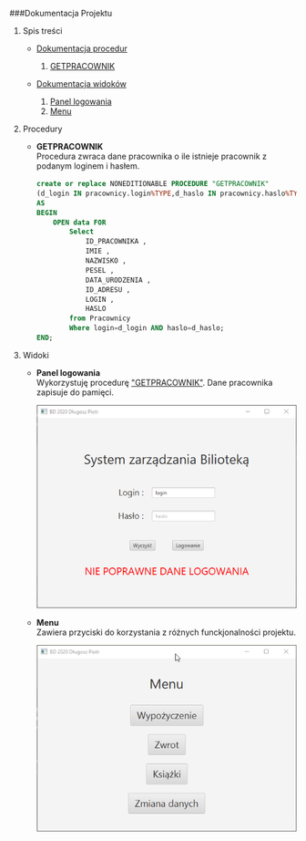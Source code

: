 ###Dokumentacja Projektu
1. Spis treści

   - [Dokumentacja procedur]()
       1. [GETPRACOWNIK]()

   - [Dokumentacja widoków]()
       1. [Panel logowania]()
       1. [Menu]()

1. Procedury

   - **GETPRACOWNIK**   
   Procedura zwraca dane pracownika o ile istnieje pracownik z podanym loginem i hasłem.

        ```sql
        create or replace NONEDITIONABLE PROCEDURE "GETPRACOWNIK" 
        (d_login IN pracownicy.login%TYPE,d_haslo IN pracownicy.haslo%TYPE,data OUT SYS_REFCURSOR)
        AS
        BEGIN
            OPEN data FOR
                Select 
                    ID_PRACOWNIKA ,
                    IMIE ,
                    NAZWISKO ,
                    PESEL ,
                    DATA_URODZENIA ,
                    ID_ADRESU ,
                    LOGIN ,
                    HASLO  
                from Pracownicy
                Where login=d_login AND haslo=d_haslo;
        END;
        ```
  
1. Widoki
   - **Panel logowania**  
    Wykorzystuję procedurę ["GETPRACOWNIK"](). Dane pracownika zapisuje do pamięci.  
    
        ![Wygląd panelu logowania](./login.png)
    
   - **Menu**   
    Zawiera przyciski do korzystania z różnych funckjonalności projektu. 
      
        ![Wyglad_menu](./menu.png)